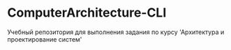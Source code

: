 # ComputerArchitecture-CLI
Учебный репозитория для выполнения задания по курсу 'Архитектура и проектирование систем'
